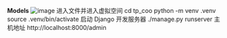 **Models**
![image](https://github.com/user-attachments/assets/c2a83a50-13a0-452b-a7de-ca92ec5f3750)
进入文件并进入虚拟空间
cd tp_coo
python -m venv .venv
source .venv/bin/activate
启动 Django 开发服务器
./manage.py runserver
主机地址
http://localhost:8000/admin

